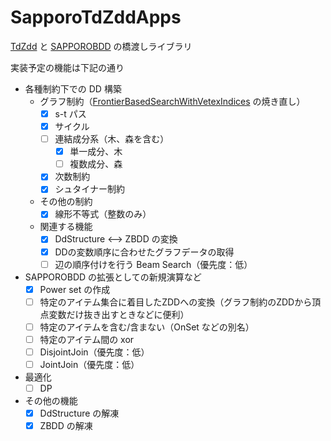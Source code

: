 # SapporoTdZddApps
[TdZdd](https://github.com/kunisura/TdZdd) と [SAPPOROBDD](http://www.lab2.kuis.kyoto-u.ac.jp/minato/SAPPOROBDD/) の橋渡しライブラリ

実装予定の機能は下記の通り
* 各種制約下での DD 構築
  * グラフ制約（[FrontierBasedSearchWithVetexIndices](https://github.com/hs-nazuna/FrontierBasedSearchWithVertexIndices) の焼き直し）
    * [x] s-t パス
    * [x] サイクル
    * [ ] 連結成分系（木、森を含む）
      * [x] 単一成分、木
      * [ ] 複数成分、森
    * [x] 次数制約
    * [x] シュタイナー制約
  * その他の制約
    * [x] 線形不等式（整数のみ）
  * 関連する機能
    * [x] DdStructure <--> ZBDD の変換
    * [x] DDの変数順序に合わせたグラフデータの取得
    * [ ] 辺の順序付けを行う Beam Search（優先度：低）
* SAPPOROBDD の拡張としての新規演算など
  * [x] Power set の作成
  * [ ] 特定のアイテム集合に着目したZDDへの変換（グラフ制約のZDDから頂点変数だけ抜き出すときなどに便利）
  * [ ] 特定のアイテムを含む/含まない（OnSet などの別名）
  * [ ] 特定のアイテム間の xor
  * [ ] DisjointJoin（優先度：低）
  * [ ] JointJoin（優先度：低）
* 最適化
  * [ ] DP
* その他の機能
  * [x] DdStructure の解凍
  * [x] ZBDD の解凍

<!-- [ ] 近々論文にしたい手法（論文をサブミットしたら公開する）-->
 
